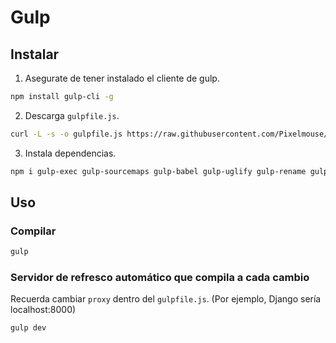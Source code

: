 # Gulp

## Instalar

1) Asegurate de tener instalado el cliente de gulp.

``` sh
npm install gulp-cli -g
```

2) Descarga `gulpfile.js`.

``` sh
curl -L -s -o gulpfile.js https://raw.githubusercontent.com/Pixelmouse/gulp/master/gulpfile.js
```

3) Instala dependencias.

``` sh
npm i gulp-exec gulp-sourcemaps gulp-babel gulp-uglify gulp-rename gulp-concat gulp-sass gulp-htmlmin
```

## Uso

### Compilar

``` sh
gulp
```

### Servidor de refresco automático que compila a cada cambio

Recuerda cambiar `proxy` dentro del `gulpfile.js`. (Por ejemplo, Django sería localhost:8000)

``` sh
gulp dev
```
